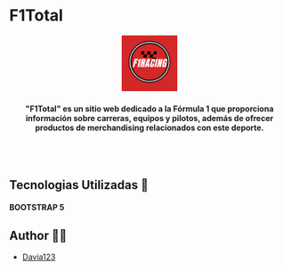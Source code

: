 # F1Total
<div align="center"><img src="media/logos/logo1.png" height="100px">
  <h4>"F1Total" es un sitio web dedicado a la Fórmula 1 que proporciona información sobre carreras, equipos y pilotos, además de ofrecer productos de merchandising relacionados con este deporte.
  </h4>
</div><br><br>

## Tecnologias Utilizadas :wrench:

#### BOOTSTRAP 5

## Author :technologist:

- [Davia123](https://github.com/Davia123)
